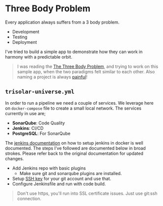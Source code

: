 # Three Body Problem
Every application always suffers from a 3 body problem.

 * Development
 * Testing
 * Deployment

I've tried to build a simple app to demonstrate how they can work in harmony with a predictable orbit.

> I was reading the [The Three Body Problem](https://en.wikipedia.org/wiki/The_Three-Body_Problem_(novel)), and trying to work on this sample app, when the two paradigms felt similar to each other. Also naming a project is always [painful](https://blog.codinghorror.com/whats-in-a-project-name/)!

## `trisolar-universe.yml`

In order to run a pipeline we need a couple of services. We leverage here on `docker-compose` file to create a small local network. The services currently in use are;

 * **SonarQube**: Code Quality
 * **Jenkins**: CI/CD
 * **PostgreSQL**: For SonarQube

The [jenkins documentation](https://www.jenkins.io/doc/book/installing/#downloading-and-running-jenkins-in-docker) on how to setup jenkins in docker is well documented. The steps I've followed are documented below in broad strokes. Please refer back to the original documentation for updated changes.

 * Add Jenkins repo with basic plugins
   - Make sure git and sonarqube plugins are installed.
 * Setup [SSH key](https://docs.github.com/en/github/authenticating-to-github/connecting-to-github-with-ssh) for your git account and use that.
 * Configure Jenkinsfile and run with code build.

> Don't use https, you'll run into SSL certificate issues. Just use git:ssh connection.

